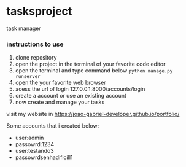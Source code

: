 # tasksproject
 task manager
 ### instructions to use
 1. clone repository
 1. open the project in the terminal of your favorite code editor
 1. open the terminal and type command below
    `python manage.py runserver`
 1. open the your favorite web browser
 1. acess the url of login 127.0.0.1:8000/accounts/login
 1. create a account or use an existing account 
 1. now create and manage your tasks

visit my website in https://joao-gabriel-developer.github.io/portfolio/





Some accounts that i created below:
- user:admin
- passowrd:1234
- user:testando3
- passowrdsenhadificill1
